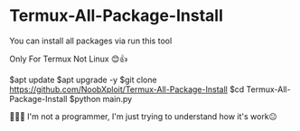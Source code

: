 # Termux-All-Package-Install
You can install all packages via run this tool

Only For Termux Not Linux 😊👍

$apt update
$apt upgrade -y
$git clone https://github.com/NoobXploit/Termux-All-Package-Install
$cd Termux-All-Package-Install
$python main.py

🙆🏻‍♂️ I'm not a programmer, 
I'm just trying to understand how it's work😐


